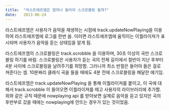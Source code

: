 ```yaml
---
title:  "라스트에프엠은 얼마나 들어야 스크로블링 될까?"
date:   2013-06-24
---
```


라스트에프엠은 사용자가 음악을 재생하는 시점에 track.updateNowPlaying을 이용하여 라스트에프엠에 로그를 한번 쏨. 이러면 라스트에프엠에 움직이는 이퀄라이져가 표시되며 사용자가 음악을 듣는 상태임을 알게 됨.

라스트에프엠의 스크로블링은 track.scrobble 을 이용하며, 30초 이상의 곡만 스크로블링 하기를 바람. 스크로블링은 사용자가 듣는 곡의 전체 길이에서 절반이 지난 후부터 4분 사이에 스크로블링을 날려주기를 희망함. 그러니까 최소 반절은 들어야 들은 걸로 쳐준다는 셈. 10분짜리 클래식 곡을 들을 때에도 4분 전에 스크로블링을 해달란 얘기임.  

라스트에프엠은 track.updateNowPlaying 을 통해 이퀄라이져를 붙이고, 이 곡에 대해서 track.scrobble 이 들어오면 이퀄라이져를 떼고 사용자의 라이브러리에 추가함. 위와 같은 규칙 때문에 nowplaying api 를 받아보면 실제로 음악을 듣고 있지만 곡의 후반부로 갔을 때에는 nowplaying에 안뜨는 경우가 있는 것이었음.
